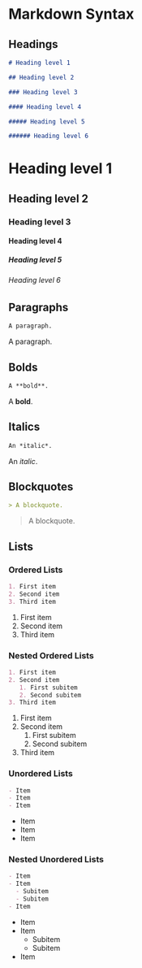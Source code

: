 # Markdown Syntax

## Headings

~~~markdown
# Heading level 1

~~~

~~~markdown
## Heading level 2

~~~

~~~markdown
### Heading level 3

~~~

~~~markdown
#### Heading level 4

~~~

~~~markdown
##### Heading level 5

~~~

~~~markdown
###### Heading level 6

~~~

# Heading level 1

## Heading level 2

### Heading level 3

#### Heading level 4

##### Heading level 5

###### Heading level 6

## Paragraphs

~~~markdown
A paragraph.

~~~

A paragraph.

## Bolds

~~~markdown
A **bold**.

~~~

A **bold**.

## Italics

~~~markdown
An *italic*.

~~~

An *italic*.

## Blockquotes

~~~markdown
> A blockquote.

~~~

> A blockquote.

## Lists

### Ordered Lists

~~~markdown
1. First item
2. Second item
3. Third item

~~~

1. First item
2. Second item
3. Third item

### Nested Ordered Lists

~~~markdown
1. First item
2. Second item
   1. First subitem
   2. Second subitem
3. Third item

~~~

1. First item
2. Second item
   1. First subitem
   2. Second subitem
3. Third item

### Unordered Lists

~~~markdown
- Item
- Item
- Item

~~~

- Item
- Item
- Item

### Nested Unordered Lists

~~~markdown
- Item
- Item
  - Subitem
  - Subitem
- Item

~~~

- Item
- Item
  - Subitem
  - Subitem
- Item
